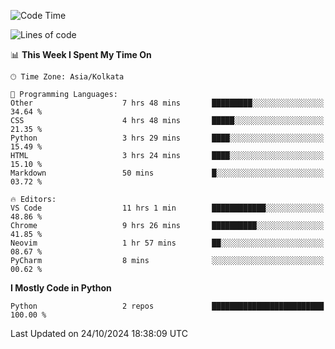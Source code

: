 <!--START_SECTION:waka-->
![Code Time](http://img.shields.io/badge/Code%20Time-351%20hrs%208%20mins-blue)

![Lines of code](https://img.shields.io/badge/From%20Hello%20World%20I%27ve%20Written-332%20lines%20of%20code-blue)

📊 **This Week I Spent My Time On** 

```text
🕑︎ Time Zone: Asia/Kolkata

💬 Programming Languages: 
Other                    7 hrs 48 mins       █████████░░░░░░░░░░░░░░░░   34.64 % 
CSS                      4 hrs 48 mins       █████░░░░░░░░░░░░░░░░░░░░   21.35 % 
Python                   3 hrs 29 mins       ████░░░░░░░░░░░░░░░░░░░░░   15.49 % 
HTML                     3 hrs 24 mins       ████░░░░░░░░░░░░░░░░░░░░░   15.10 % 
Markdown                 50 mins             █░░░░░░░░░░░░░░░░░░░░░░░░   03.72 % 

🔥 Editors: 
VS Code                  11 hrs 1 min        ████████████░░░░░░░░░░░░░   48.86 % 
Chrome                   9 hrs 26 mins       ██████████░░░░░░░░░░░░░░░   41.85 % 
Neovim                   1 hr 57 mins        ██░░░░░░░░░░░░░░░░░░░░░░░   08.67 % 
PyCharm                  8 mins              ░░░░░░░░░░░░░░░░░░░░░░░░░   00.62 % 
```

**I Mostly Code in Python** 

```text
Python                   2 repos             █████████████████████████   100.00 % 
```




 Last Updated on 24/10/2024 18:38:09 UTC
<!--END_SECTION:waka-->
